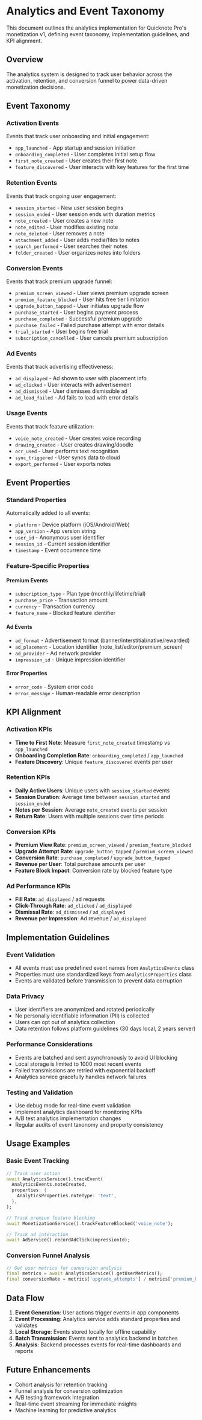 # Analytics and Event Taxonomy

This document outlines the analytics implementation for Quicknote Pro's monetization v1, defining event taxonomy, implementation guidelines, and KPI alignment.

## Overview

The analytics system is designed to track user behavior across the activation, retention, and conversion funnel to power data-driven monetization decisions.

## Event Taxonomy

### Activation Events
Events that track user onboarding and initial engagement:

- `app_launched` - App startup and session initiation
- `onboarding_completed` - User completes initial setup flow
- `first_note_created` - User creates their first note
- `feature_discovered` - User interacts with key features for the first time

### Retention Events
Events that track ongoing user engagement:

- `session_started` - New user session begins
- `session_ended` - User session ends with duration metrics
- `note_created` - User creates a new note
- `note_edited` - User modifies existing note
- `note_deleted` - User removes a note
- `attachment_added` - User adds media/files to notes
- `search_performed` - User searches their notes
- `folder_created` - User organizes notes into folders

### Conversion Events
Events that track premium upgrade funnel:

- `premium_screen_viewed` - User views premium upgrade screen
- `premium_feature_blocked` - User hits free tier limitation
- `upgrade_button_tapped` - User initiates upgrade flow
- `purchase_started` - User begins payment process
- `purchase_completed` - Successful premium upgrade
- `purchase_failed` - Failed purchase attempt with error details
- `trial_started` - User begins free trial
- `subscription_cancelled` - User cancels premium subscription

### Ad Events
Events that track advertising effectiveness:

- `ad_displayed` - Ad shown to user with placement info
- `ad_clicked` - User interacts with advertisement
- `ad_dismissed` - User dismisses dismissible ad
- `ad_load_failed` - Ad fails to load with error details

### Usage Events
Events that track feature utilization:

- `voice_note_created` - User creates voice recording
- `drawing_created` - User creates drawing/doodle
- `ocr_used` - User performs text recognition
- `sync_triggered` - User syncs data to cloud
- `export_performed` - User exports notes

## Event Properties

### Standard Properties
Automatically added to all events:

- `platform` - Device platform (iOS/Android/Web)
- `app_version` - App version string
- `user_id` - Anonymous user identifier
- `session_id` - Current session identifier
- `timestamp` - Event occurrence time

### Feature-Specific Properties

#### Premium Events
- `subscription_type` - Plan type (monthly/lifetime/trial)
- `purchase_price` - Transaction amount
- `currency` - Transaction currency
- `feature_name` - Blocked feature identifier

#### Ad Events
- `ad_format` - Advertisement format (banner/interstitial/native/rewarded)
- `ad_placement` - Location identifier (note_list/editor/premium_screen)
- `ad_provider` - Ad network provider
- `impression_id` - Unique impression identifier

#### Error Properties
- `error_code` - System error code
- `error_message` - Human-readable error description

## KPI Alignment

### Activation KPIs
- **Time to First Note**: Measure `first_note_created` timestamp vs `app_launched`
- **Onboarding Completion Rate**: `onboarding_completed` / `app_launched`
- **Feature Discovery**: Unique `feature_discovered` events per user

### Retention KPIs
- **Daily Active Users**: Unique users with `session_started` events
- **Session Duration**: Average time between `session_started` and `session_ended`
- **Notes per Session**: Average `note_created` events per session
- **Return Rate**: Users with multiple sessions over time periods

### Conversion KPIs
- **Premium View Rate**: `premium_screen_viewed` / `premium_feature_blocked`
- **Upgrade Attempt Rate**: `upgrade_button_tapped` / `premium_screen_viewed`
- **Conversion Rate**: `purchase_completed` / `upgrade_button_tapped`
- **Revenue per User**: Total purchase amounts per user
- **Feature Block Impact**: Conversion rate by blocked feature type

### Ad Performance KPIs
- **Fill Rate**: `ad_displayed` / ad requests
- **Click-Through Rate**: `ad_clicked` / `ad_displayed`
- **Dismissal Rate**: `ad_dismissed` / `ad_displayed`
- **Revenue per Impression**: Ad revenue / `ad_displayed`

## Implementation Guidelines

### Event Validation
- All events must use predefined event names from `AnalyticsEvents` class
- Properties must use standardized keys from `AnalyticsProperties` class
- Events are validated before transmission to prevent data corruption

### Data Privacy
- User identifiers are anonymized and rotated periodically
- No personally identifiable information (PII) is collected
- Users can opt out of analytics collection
- Data retention follows platform guidelines (30 days local, 2 years server)

### Performance Considerations
- Events are batched and sent asynchronously to avoid UI blocking
- Local storage is limited to 1000 most recent events
- Failed transmissions are retried with exponential backoff
- Analytics service gracefully handles network failures

### Testing and Validation
- Use debug mode for real-time event validation
- Implement analytics dashboard for monitoring KPIs
- A/B test analytics implementation changes
- Regular audits of event taxonomy and property consistency

## Usage Examples

### Basic Event Tracking
```dart
// Track user action
await AnalyticsService().trackEvent(
  AnalyticsEvents.noteCreated,
  properties: {
    AnalyticsProperties.noteType: 'text',
  },
);

// Track premium feature blocking
await MonetizationService().trackFeatureBlocked('voice_note');

// Track ad interaction
await AdService().recordAdClick(impressionId);
```

### Conversion Funnel Analysis
```dart
// Get user metrics for conversion analysis
final metrics = await AnalyticsService().getUserMetrics();
final conversionRate = metrics['upgrade_attempts'] / metrics['premium_blocks_count'];
```

## Data Flow

1. **Event Generation**: User actions trigger events in app components
2. **Event Processing**: Analytics service adds standard properties and validates
3. **Local Storage**: Events stored locally for offline capability
4. **Batch Transmission**: Events sent to analytics backend in batches
5. **Analysis**: Backend processes events for real-time dashboards and reports

## Future Enhancements

- Cohort analysis for retention tracking
- Funnel analysis for conversion optimization
- A/B testing framework integration
- Real-time event streaming for immediate insights
- Machine learning for predictive analytics